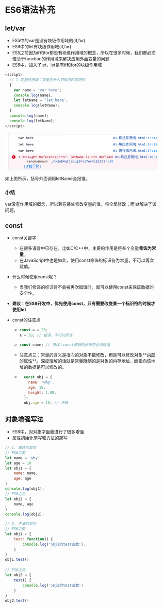 # ES6语法补充

## let/var

* ES5中的var是没有块级作用域的(if,for)
* ES6中的let有块级作用域(if,for)
* ES5之前因为if和for都没有块级作用域的概念，所以在很多时候，我们都必须借助于function的作用域来解决应用外面变量的问题
* ES6中，加入了let，let是有if和for的块级作用域

```javascript
<script>
  // 1.变量作用域：变量在什么范围内时可用的
  {
    var name = 'var here';
    console.log(name);
    let letName = 'let here';
    console.log(letName);
  }
  console.log(name);
  console.log(letName);
</script>
```

![image-20201011100220132](00-ES6%E8%A1%A5%E5%85%85.assets/image-20201011100220132.png)

如上图所示，括号外面调用letName会报错。

### 小结

var没有作用域的概念，所以若在某处修改变量的值，将全局修改；而let解决了该问题，

## const

* const关键字

  * 在很多语言中已存在，比如C/C++中，主要的作用是将某个变量**修饰为常量**。
  * 在JavaScript中也是如此，使用const修饰的标识符为常量，不可以再次赋值。

* 什么时候使用const呢？

  * 当我们修饰的标识符不会被再次赋值时，就可以使用const来保证数据的安全性。

* **建议：在ES6开发中，优先使用const，只有需要改变某一个标识符的时候才使用let**

* const的注意点

  * ```javascript
    const a = 20;
    a = 30; // 错误，不可以修改
    ```

  * ```javascript
    const name; // 错误：const修饰的标识符必须赋值
    ```

  * 注意点三：常量的含义是指向的对象不能修改，但是可以修改对象**<u>内部的属性</u>**。深度理解的话就是常量限制的是对象的内存地址，而指向该地址的数据是可以修改的。
  
  * ```javascript
      const obj = {
        name: 'why',
        age: 18,
        height: 1.88,
      }; 
      obj.age = 15; // 正确
    ```

## 对象增强写法

* ES6中，对对象字面量进行了很多增强
* 属性初始化简写和<u>方法的简写</u>

```javascript
// 1. 属性的简写
// ES6之前
let name = 'why'
let age = 18
let obj1 = {
    name: name,
    age: age
}
console.log(obj1);
// ES6之后
let obj2 = {
    name, age
}
console.log(obj2);
```

```javascript
// 2. 方法的简写
// ES6之前
let obj1 = {
    test: function() {
        console.log('obj1的test函数');
    }
}
obj1.test()

// ES6之后
let obj2 = {
    test() {
        console.log('obj2的test函数')
    }
}
obj2.test()
```

